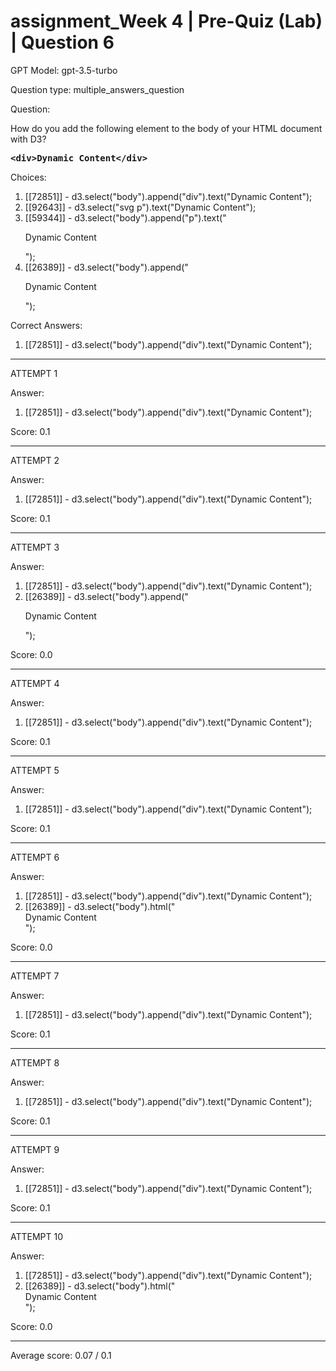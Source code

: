 # assignment_Week 4 | Pre-Quiz (Lab) | Question 6

GPT Model: gpt-3.5-turbo

Question type: multiple_answers_question

Question:
<div>
<p><span>How do you </span><span>add</span><span> the following element to the body of your HTML document with D3?</span></p>
<pre><strong>&lt;div&gt;Dynamic Content&lt;/div&gt;</strong></pre>
</div>

Choices:
1. [[72851]] - d3.select("body").append("div").text("Dynamic Content");
2. [[92643]] - d3.select("svg p").text("Dynamic Content");
3. [[59344]] - d3.select("body").append("p").text("<p>Dynamic Content</p>");
4. [[26389]] - d3.select("body").append("<p>Dynamic Content</p>");

Correct Answers:
1. [[72851]] - d3.select("body").append("div").text("Dynamic Content");

****************************************

ATTEMPT 1

Answer: 
1. [[72851]] - d3.select("body").append("div").text("Dynamic Content");

Score: 0.1

--------------------

ATTEMPT 2

Answer: 
1. [[72851]] - d3.select("body").append("div").text("Dynamic Content");

Score: 0.1

--------------------

ATTEMPT 3

Answer:
1. [[72851]] - d3.select("body").append("div").text("Dynamic Content");  
4. [[26389]] - d3.select("body").append("<p>Dynamic Content</p>");

Score: 0.0

--------------------

ATTEMPT 4

Answer:
1. [[72851]] - d3.select("body").append("div").text("Dynamic Content");

Score: 0.1

--------------------

ATTEMPT 5

Answer: 
1. [[72851]] - d3.select("body").append("div").text("Dynamic Content");

Score: 0.1

--------------------

ATTEMPT 6

Answer:
1. [[72851]] - d3.select("body").append("div").text("Dynamic Content"); 
4. [[26389]] - d3.select("body").html("<div>Dynamic Content</div>");

Score: 0.0

--------------------

ATTEMPT 7

Answer: 
1. [[72851]] - d3.select("body").append("div").text("Dynamic Content");

Score: 0.1

--------------------

ATTEMPT 8

Answer: 
1. [[72851]] - d3.select("body").append("div").text("Dynamic Content");

Score: 0.1

--------------------

ATTEMPT 9

Answer:
1. [[72851]] - d3.select("body").append("div").text("Dynamic Content");

Score: 0.1

--------------------

ATTEMPT 10

Answer: 
1. [[72851]] - d3.select("body").append("div").text("Dynamic Content"); 
4. [[26389]] - d3.select("body").html("<div>Dynamic Content</div>");

Score: 0.0

--------------------

Average score: 0.07 / 0.1
